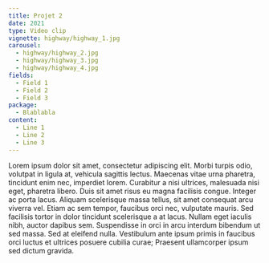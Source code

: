 ```yaml
---
title: Projet 2
date: 2021
type: Video clip
vignette: highway/highway_1.jpg
carousel:
  - highway/highway_2.jpg
  - highway/highway_3.jpg
  - highway/highway_4.jpg
fields:
  - Field 1
  - Field 2
  - Field 3
package:
  - Blablabla
content:
  - Line 1
  - Line 2
  - Line 3
---
```

 Lorem ipsum dolor sit amet, consectetur adipiscing elit. Morbi turpis odio, volutpat in ligula at, vehicula sagittis lectus. Maecenas vitae urna pharetra, tincidunt enim nec, imperdiet lorem. Curabitur a nisi ultrices, malesuada nisi eget, pharetra libero. Duis sit amet risus eu magna facilisis congue. Integer ac porta lacus. Aliquam scelerisque massa tellus, sit amet consequat arcu viverra vel. Etiam ac sem tempor, faucibus orci nec, vulputate mauris. Sed facilisis tortor in dolor tincidunt scelerisque a at lacus. Nullam eget iaculis nibh, auctor dapibus sem. Suspendisse in orci in arcu interdum bibendum ut sed massa. Sed at eleifend nulla. Vestibulum ante ipsum primis in faucibus orci luctus et ultrices posuere cubilia curae; Praesent ullamcorper ipsum sed dictum gravida.
